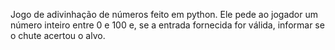Jogo de adivinhação de números feito em python. Ele pede ao jogador um número inteiro entre 0 e 100 e, se a entrada fornecida for válida, informar se o chute acertou o alvo.
